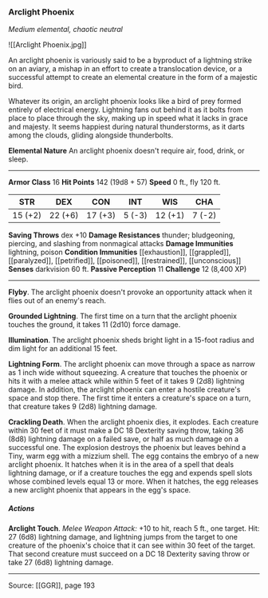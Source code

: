 ### Arclight Phoenix
_Medium elemental, chaotic neutral_

![[Arclight Phoenix.jpg]]

An arclight phoenix is variously said to be a byproduct of a lightning strike on an aviary, a mishap in an effort to create a translocation device, or a successful attempt to create an elemental creature in the form of a majestic bird.

Whatever its origin, an arclight phoenix looks like a bird of prey formed entirely of electrical energy. Lightning fans out behind it as it bolts from place to place through the sky, making up in speed what it lacks in grace and majesty. It seems happiest during natural thunderstorms, as it darts among the clouds, gliding alongside thunderbolts.

**Elemental Nature** An arclight phoenix doesn't require air, food, drink, or sleep.







---

**Armor Class** 16
**Hit Points** 142 (19d8 + 57)
**Speed** 0 ft., fly 120 ft.

| STR     | DEX     | CON     | INT     | WIS     | CHA     |
|---------|---------|---------|---------|---------|---------|
| 15 (+2) | 22 (+6) | 17 (+3) | 5 (-3) | 12 (+1) | 7 (-2) |

**Saving Throws** dex +10
**Damage Resistances** thunder; bludgeoning, piercing, and slashing from nonmagical attacks
**Damage Immunities** lightning, poison
**Condition Immunities** [[exhaustion]], [[grappled]], [[paralyzed]], [[petrified]], [[poisoned]], [[restrained]], [[unconscious]]
**Senses** darkvision 60 ft.
**Passive Perception** 11
**Challenge** 12 (8,400 XP)

---

**Flyby**. The arclight phoenix doesn't provoke an opportunity attack when it flies out of an enemy's reach.

**Grounded Lightning**. The first time on a turn that the arclight phoenix touches the ground, it takes 11 (2d10) force damage.

**Illumination**. The arclight phoenix sheds bright light in a 15-foot radius and dim light for an additional 15 feet.

**Lightning Form**. The arclight phoenix can move through a space as narrow as 1 inch wide without squeezing. A creature that touches the phoenix or hits it with a melee attack while within 5 feet of it takes 9 (2d8) lightning damage. In addition, the arclight phoenix can enter a hostile creature's space and stop there. The first time it enters a creature's space on a turn, that creature takes 9 (2d8) lightning damage.

**Crackling Death**. When the arclight phoenix dies, it explodes. Each creature within 30 feet of it must make a DC 18 Dexterity saving throw, taking 36 (8d8) lightning damage on a failed save, or half as much damage on a successful one. The explosion destroys the phoenix but leaves behind a Tiny, warm egg with a mizzium shell. The egg contains the embryo of a new arclight phoenix. It hatches when it is in the area of a spell that deals lightning damage, or if a creature touches the egg and expends spell slots whose combined levels equal 13 or more. When it hatches, the egg releases a new arclight phoenix that appears in the egg's space.

##### Actions
**Arclight Touch**. _Melee Weapon Attack:_ +10 to hit, reach 5 ft., one target. Hit: 27 (6d8) lightning damage, and lightning jumps from the target to one creature of the phoenix's choice that it can see within 30 feet of the target. That second creature must succeed on a DC 18 Dexterity saving throw or take 27 (6d8) lightning damage.


---

Source: [[GGR]], page 193